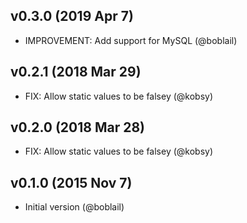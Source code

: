 ## v0.3.0 (2019 Apr 7)

* IMPROVEMENT: Add support for MySQL (@boblail)

## v0.2.1 (2018 Mar 29)

* FIX: Allow static values to be falsey (@kobsy)

## v0.2.0 (2018 Mar 28)

* FIX: Allow static values to be falsey (@kobsy)

## v0.1.0 (2015 Nov 7)

* Initial version (@boblail)
